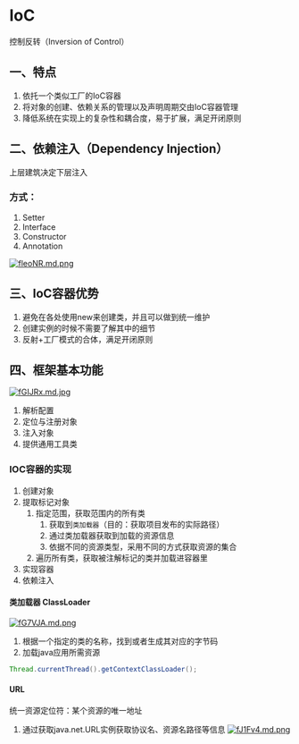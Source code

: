 # IoC

控制反转（Inversion of Control）
## 一、特点
1. 依托一个类似工厂的IoC容器
2. 将对象的创建、依赖关系的管理以及声明周期交由IoC容器管理
3. 降低系统在实现上的复杂性和耦合度，易于扩展，满足开闭原则

## 二、依赖注入（Dependency Injection）
上层建筑决定下层注入

### 方式：
1. Setter
2. Interface
3. Constructor
4. Annotation

[![fleoNR.md.png](https://z3.ax1x.com/2021/08/08/fleoNR.md.png)](https://imgtu.com/i/fleoNR)

## 三、IoC容器优势
1. 避免在各处使用new来创建类，并且可以做到统一维护
2. 创建实例的时候不需要了解其中的细节
3. 反射+工厂模式的合体，满足开闭原则

## 四、框架基本功能
[![fGIJRx.md.jpg](https://z3.ax1x.com/2021/08/10/fGIJRx.md.jpg)](https://imgtu.com/i/fGIJRx)
1. 解析配置
2. 定位与注册对象
3. 注入对象
4. 提供通用工具类

### IOC容器的实现
1. 创建对象
2. 提取标记对象
    1. 指定范围，获取范围内的所有类
        1. 获取到`类加载器`（目的：获取项目发布的实际路径）
        2. 通过类加载器获取到加载的资源信息
        3. 依据不同的资源类型，采用不同的方式获取资源的集合
    2. 遍历所有类，获取被注解标记的类并加载进容器里
3. 实现容器
4. 依赖注入

#### 类加载器 ClassLoader
[![fG7VJA.md.png](https://z3.ax1x.com/2021/08/10/fG7VJA.md.png)](https://imgtu.com/i/fG7VJA)

1. 根据一个指定的类的名称，找到或者生成其对应的字节码
2. 加载java应用所需资源

```java
Thread.currentThread().getContextClassLoader();
```

#### URL
统一资源定位符：某个资源的唯一地址

1. 通过获取java.net.URL实例获取协议名、资源名路径等信息
    [![fJ1Fv4.md.png](https://z3.ax1x.com/2021/08/10/fJ1Fv4.md.png)](https://imgtu.com/i/fJ1Fv4)


<ad/>
<comment/>